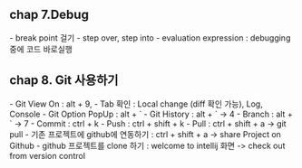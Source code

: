 
<h2>chap 7.Debug</h2>
- break point 걸기
- step over, step into
- evaluation expression : debugging 중에 코드 바로실행

<h2>chap 8. Git 사용하기</h2>
- Git View On : alt + 9, 
- Tab 확인 : Local change (diff 확인 가능), Log, Console
- Git Option PopUp : alt + `
- Git History : alt + ` -> 4
- Branch : alt + ` -> 7 
- Commit : ctrl + k
- Push : ctrl + shift + k
- Pull : ctrl + shift + a -> git pull 
- 기존 프로젝트에 github에 연동하기 : ctrl + shift + a -> share Project on Github
- github 프로젝트를 clone 하기 : welcome to intellij 화면 -> check out from version control